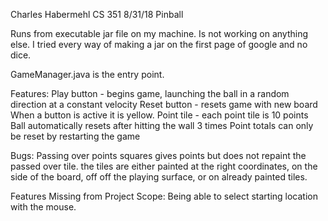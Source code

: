 Charles Habermehl
CS 351
8/31/18
Pinball

Runs from executable jar file on my machine. Is not working on anything else.
I tried every way of making a jar on the first page of google and no dice.

GameManager.java is the entry point.

Features:
    Play button - begins game, launching the ball in a random direction at a constant velocity
    Reset button - resets game with new board
    When a button is active it is yellow.
    Point tile - each point tile is 10 points
    Ball automatically resets after hitting the wall 3 times
    Point totals can only be reset by restarting the game

Bugs:
    Passing over points squares gives points but does not repaint the passed over tile.
    the tiles are either painted at the right coordinates, on the side of the board, off
    off the playing surface, or on already painted tiles.

Features Missing from Project Scope:
    Being able to select starting location with the mouse.
